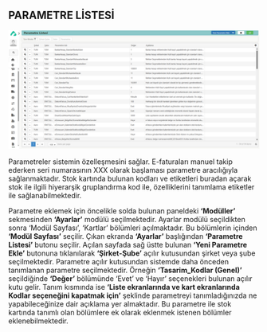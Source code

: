 
## PARAMETRE LİSTESİ 

[![Image](../Ayarlar/parametrelistesi.png)](parametrelistesi)

Parametreler sistemin özelleşmesini sağlar. E-faturaları manuel takip ederken seri numarasının XXX olarak başlaması parametre aracılığıyla sağlanmaktadır. Stok kartında bulunan kodları ve etiketleri buradan açarak stok ile ilgili hiyerarşik gruplandırma kod ile, özelliklerini tanımlama etiketler ile sağlanabilmektedir.

Parametre eklemek için öncelikle solda bulunan paneldeki **‘Modüller’** sekmesinden **‘Ayarlar’** modülü seçilmektedir. Ayarlar modülü seçildikten sonra ‘Modül Sayfası’, ‘Kartlar’ bölümleri açılmaktadır. Bu bölümlerin içinden **‘Modül Sayfası’** seçilir. Çıkan ekranda **‘Ayarlar’** başlığından **‘Parametre Listesi’** butonu seçilir. Açılan sayfada sağ üstte bulunan **‘Yeni Parametre Ekle’** butonuna tıklanılarak **‘Şirket-Şube’** açılır kutusundan şirket veya şube seçilmektedir. Parametre açılır kutusundan sistemde daha önceden tanımlanan parametre seçilmektedir. Örneğin **‘Tasarim_Kodlar (Genel)’** seçildiğinde **‘Değer’** bölümünde ‘Evet’ ve ‘Hayır’ seçenekleri bulunan açılır kutu gelir. Tanım kısmında ise **‘Liste ekranlarında ve kart ekranlarında Kodlar seçeneğini kapatmak için’** şeklinde parametreyi tanımladığınızda ne yapabileceğinize dair açıklama yer almaktadır. Bu parametre ile stok kartında tanımlı olan bölümlere ek olarak eklenmek istenen bölümler eklenebilmektedir.